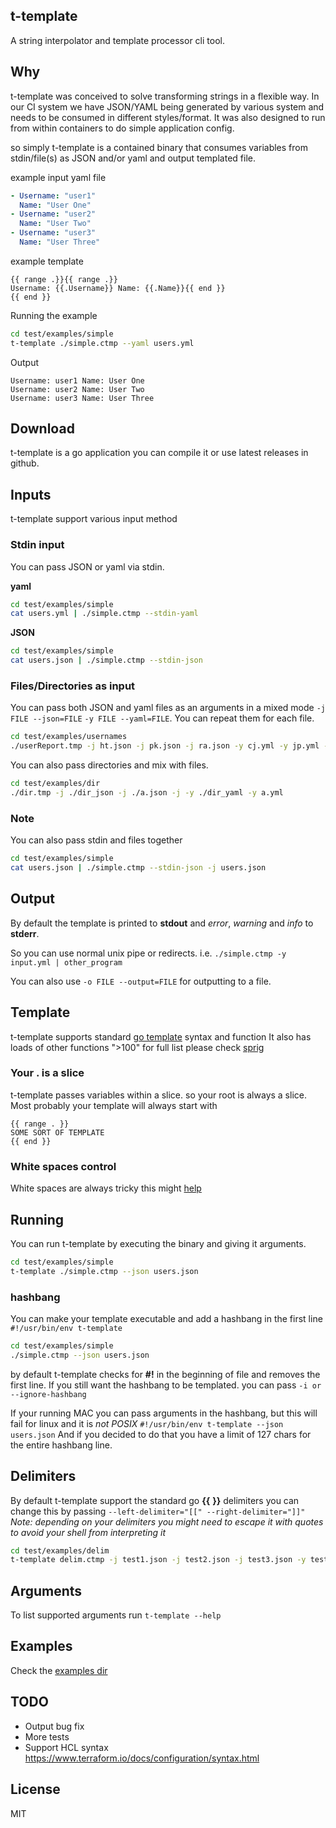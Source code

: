 ## t-template

A string interpolator and template processor cli tool.

## Why

t-template was conceived to solve transforming strings in a flexible way. In our CI system we have JSON/YAML being generated by various system and needs to be consumed in different styles/format.
It was also designed to run from within containers to do simple application config.

so simply t-template is a contained binary that consumes variables from stdin/file(s) as JSON and/or yaml and output templated file.

example input yaml file
```yaml
- Username: "user1"
  Name: "User One"
- Username: "user2"
  Name: "User Two"
- Username: "user3"
  Name: "User Three"
```

example template
```
{{ range .}}{{ range .}}
Username: {{.Username}} Name: {{.Name}}{{ end }}
{{ end }}
```

Running the example
```bash
cd test/examples/simple
t-template ./simple.ctmp --yaml users.yml
```

Output
```
Username: user1 Name: User One
Username: user2 Name: User Two
Username: user3 Name: User Three
```

## Download
t-template is a go application you can compile it or use latest releases in github.

## Inputs

t-template support various input method

### Stdin input

You can pass JSON or yaml via stdin.

**yaml**
```bash
cd test/examples/simple
cat users.yml | ./simple.ctmp --stdin-yaml
```

**JSON**
```bash
cd test/examples/simple
cat users.json | ./simple.ctmp --stdin-json
```

### Files/Directories as input

You can pass both JSON and yaml files as an arguments in a mixed mode ```-j FILE --json=FILE```  ```-y FILE --yaml=FILE```. You can repeat them for each file.

```bash
cd test/examples/usernames
./userReport.tmp -j ht.json -j pk.json -j ra.json -y cj.yml -y jp.yml -y yo.yml
```

You can also pass directories and mix with files.
```bash
cd test/examples/dir
./dir.tmp -j ./dir_json -j ./a.json -j -y ./dir_yaml -y a.yml
```

### Note

You can also pass stdin and files together

```bash
cd test/examples/simple
cat users.json | ./simple.ctmp --stdin-json -j users.json
```

## Output

By default the template is printed to **stdout** and *error*, *warning* and *info* to **stderr**.

So you can use normal unix pipe or redirects. i.e. ```./simple.ctmp -y input.yml | other_program```

You can also use ```-o FILE --output=FILE``` for outputting to a file.

## Template

t-template supports standard [go template](https://golang.org/pkg/text/template) syntax and function
It also has loads of other functions ">100" for full list please check [sprig](https://github.com/Masterminds/sprig)

### Your . is a slice

t-template passes variables within a slice. so your root is always a slice. Most probably your template will always start with

```
{{ range . }}
SOME SORT OF TEMPLATE
{{ end }}
```

### White spaces control

White spaces are always tricky this might [help](http://mozilla.github.io/nunjucks/templating.html#whitespace-control)

## Running

You can run t-template by executing the binary and giving it arguments.

```bash
cd test/examples/simple
t-template ./simple.ctmp --json users.json
```
### hashbang

You can make your template executable and add a hashbang in the first line ```#!/usr/bin/env t-template```

```bash
cd test/examples/simple
./simple.ctmp --json users.json
```
by default t-template checks for **#!** in the beginning of file and removes the first line. If you still want the hashbang to be templated.
you can pass ```-i or --ignore-hashbang```

If your running MAC you can pass arguments in the hashbang, but this will fail for linux and it is _not POSIX_ ```#!/usr/bin/env t-template --json users.json```
And if you decided to do that you have a limit of 127 chars for the entire hashbang line.

## Delimiters

By default t-template support the standard go **{{** **}}** delimiters you can change this by passing ```--left-delimiter="[[" --right-delimiter="]]"```
*Note: depending on your delimiters you might need to escape it with quotes to avoid your shell from interpreting it*

```bash
cd test/examples/delim
t-template delim.ctmp -j test1.json -j test2.json -j test3.json -y test4.yml -l "<%" -r "%>"
```

## Arguments

To list supported arguments run ```t-template --help```

## Examples

Check the [examples dir](https://github.com/ahelal/t-template/tree/master/test/examples)

## TODO
* Output bug fix
* More tests
* Support HCL syntax https://www.terraform.io/docs/configuration/syntax.html


## License
MIT
